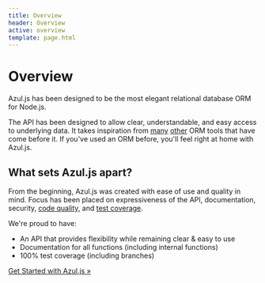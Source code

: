 ```yaml
---
title: Overview
header: Overview
active: overview
template: page.html
---
```


# Overview

Azul.js has been designed to be the most elegant relational database ORM for
Node.js.

The API has been designed to allow clear, understandable, and easy access to
underlying data. It takes inspiration from [many][django] [other][rails] ORM
tools that have come before it. If you've used an ORM before, you'll feel
right at home with Azul.js.

## What sets Azul.js apart?

From the beginning, Azul.js was created with ease of use and quality in mind.
Focus has been placed on expressiveness of the API, documentation, security,
[code quality][azul-codeclimate], and [test coverage][azul-coveralls].

We're proud to have:

  - An API that provides flexibility while remaining clear & easy to use
  - Documentation for all functions (including internal functions)
  - 100% test coverage (including branches)


<p class="text-center">
  <a class="btn btn-primary btn-lg" href="/getting-started.html" role="button">Get Started with Azul.js &raquo;</a>
</p>

[django]: https://www.djangoproject.com/
[rails]: http://rubyonrails.org/

[azul-codeclimate]: https://codeclimate.com/github/wbyoung/azul
[azul-coveralls]: https://coveralls.io/r/wbyoung/azul
